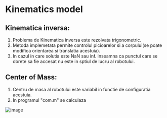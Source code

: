 # Kinematics model

## Kinematica inversa:

  1. Problema de Kinematica inversa este rezolvata trigonometric. 
  2. Metoda implemetata permite controlul picioarelor si a corpului(se poate modifica orientarea si translatia acestuia).
  3. In cazul in care solutia este NaN sau inf. inseamna ca punctul care se dorete sa fie accesat nu este in sptiul de lucru al robotului.

## Center of Mass:

  1. Centru de masa al robotului este variabil in functie de configuratia acestuia.
  2. In programul "com.m" se calculaza 
  
![image](https://user-images.githubusercontent.com/57198584/228879991-6a41d36e-7d6f-4ca4-8d14-99e9cdf82a98.png)

